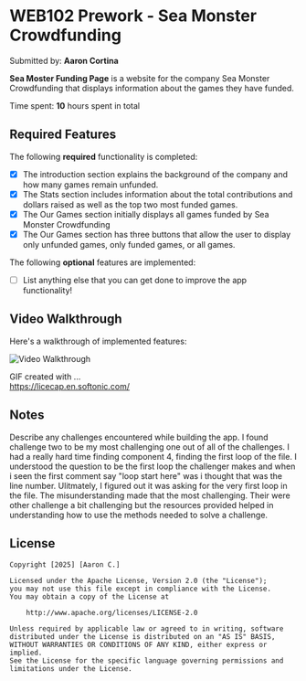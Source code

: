 # WEB102 Prework - **Sea Monster Crowdfunding**

Submitted by: **Aaron Cortina**

**Sea Moster Funding Page** is a website for the company Sea Monster Crowdfunding that displays information about the games they have funded.

Time spent: **10** hours spent in total

## Required Features

The following **required** functionality is completed:

* [x] The introduction section explains the background of the company and how many games remain unfunded.
* [x] The Stats section includes information about the total contributions and dollars raised as well as the top two most funded games.
* [x] The Our Games section initially displays all games funded by Sea Monster Crowdfunding
* [x] The Our Games section has three buttons that allow the user to display only unfunded games, only funded games, or all games.

The following **optional** features are implemented:

* [ ] List anything else that you can get done to improve the app functionality!

## Video Walkthrough

Here's a walkthrough of implemented features:

<img src='./assets/SeaMonsterCrowdfunding.gif' title='Video Walkthrough' width='' alt='Video Walkthrough' />

GIF created with ...  
https://licecap.en.softonic.com/

## Notes

Describe any challenges encountered while building the app.
I found challenge two to be my most challenging one out of all of the challenges.
I had a really hard time finding component 4, finding the first loop of the file.
I understood the question to be the first loop the challenger makes and when i seen the
first comment say "loop start here" was i thought that was the line number. Ulitmately, I
figured out it was asking for the very first loop in the file. The misunderstanding made that 
the most challenging. Their were other challenge a bit challenging but the resources provided
helped in understanding how to use the methods needed to solve a challenge.

## License

    Copyright [2025] [Aaron C.]

    Licensed under the Apache License, Version 2.0 (the "License");
    you may not use this file except in compliance with the License.
    You may obtain a copy of the License at

        http://www.apache.org/licenses/LICENSE-2.0

    Unless required by applicable law or agreed to in writing, software
    distributed under the License is distributed on an "AS IS" BASIS,
    WITHOUT WARRANTIES OR CONDITIONS OF ANY KIND, either express or implied.
    See the License for the specific language governing permissions and
    limitations under the License.
